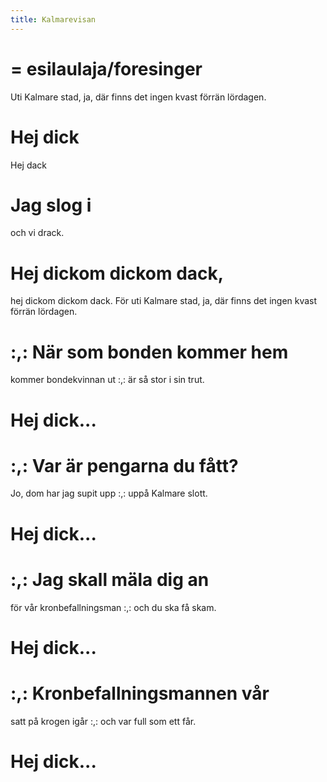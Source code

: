 ```yaml
---
title: Kalmarevisan
---
```


# = esilaulaja/foresinger

Uti Kalmare stad,
ja, där finns det ingen kvast
förrän lördagen.

# Hej dick

Hej dack

# Jag slog i

och vi drack.

# Hej dickom dickom dack,

hej dickom dickom dack.
För uti Kalmare stad,
ja, där finns det ingen kvast
förrän lördagen.

# :,: När som bonden kommer hem

kommer bondekvinnan ut :,:
är så stor i sin trut.

# Hej dick...

# :,: Var är pengarna du fått?

Jo, dom har jag supit upp :,:
uppå Kalmare slott.

# Hej dick...

# :,: Jag skall mäla dig an

för vår kronbefallningsman :,:
och du ska få skam.

# Hej dick...

# :,: Kronbefallningsmannen vår

satt på krogen igår :,:
och var full som ett får.

# Hej dick...
